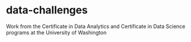 # data-challenges
Work from the Certificate in Data Analytics and Certificate in Data Science programs at the University of Washington
